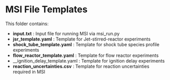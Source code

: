 # MSI File Templates

This folder contains:

* __input.txt__ : Input file for running MSI via msi_run.py
* __jsr_template.yaml__ : Template for Jet-stirred-reactor experiments
* __shock_tube_template.yaml__ : Template for shock tube species profile experiments
* __flow_reactor_template.yaml__ : Template for flow reactor experiments
* __ignition_delay_template.yaml : Template for ignition delay experiments
* __reaction_uncertainties.csv__ : Template for reaction uncertainties required in MSI

